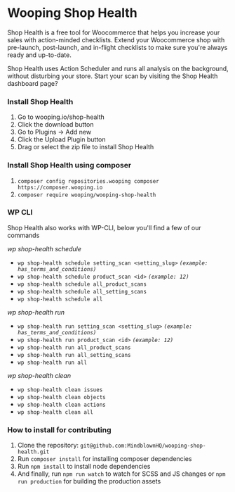 # Wooping Shop Health

Shop Health is a free tool for Woocommerce that helps you increase your sales with action-minded checklists. 
Extend your Woocommerce shop with pre-launch, post-launch, and in-flight checklists to make sure you're always ready and up-to-date.

Shop Health uses Action Scheduler and runs all analysis on the background, without disturbing your store. 
Start your scan by visiting the Shop Health dashboard page?

### Install Shop Health 
1. Go to wooping.io/shop-health
2. Click the download button
3. Go to Plugins -> Add new
4. Click the Upload Plugin button
5. Drag or select the zip file to install Shop Health

### Install Shop Health using composer
1. `composer config repositories.wooping composer https://composer.wooping.io`
2. `composer require wooping/wooping-shop-health`

### WP CLI
Shop Health also works with WP-CLI, below you'll find a few of our commands

_wp shop-health schedule_

- `wp shop-health schedule setting_scan <setting_slug>` _`(example: has_terms_and_conditions)`_
- `wp shop-health schedule product_scan <id>` _`(example: 12)`_
- `wp shop-health schedule all_product_scans`
- `wp shop-health schedule all_setting_scans`
- `wp shop-health schedule all`

_wp shop-health run_

- `wp shop-health run setting_scan <setting_slug>` _`(example: has_terms_and_conditions)`_
- `wp shop-health run product_scan <id>` _`(example: 12)`_
- `wp shop-health run all_product_scans`
- `wp shop-health run all_setting_scans`
- `wp shop-health run all`

_wp shop-health clean_

- `wp shop-health clean issues`
- `wp shop-health clean objects`
- `wp shop-health clean actions`
- `wp shop-health clean all`

### How to install for contributing
1. Clone the repository: `git@github.com:MindblownHQ/wooping-shop-health.git`
2. Run `composer install` for installing composer dependencies
3. Run `npm install` to install node dependencies
4. And finally, run `npm run watch` to watch for SCSS and JS changes or `npm run production` for building the production assets
